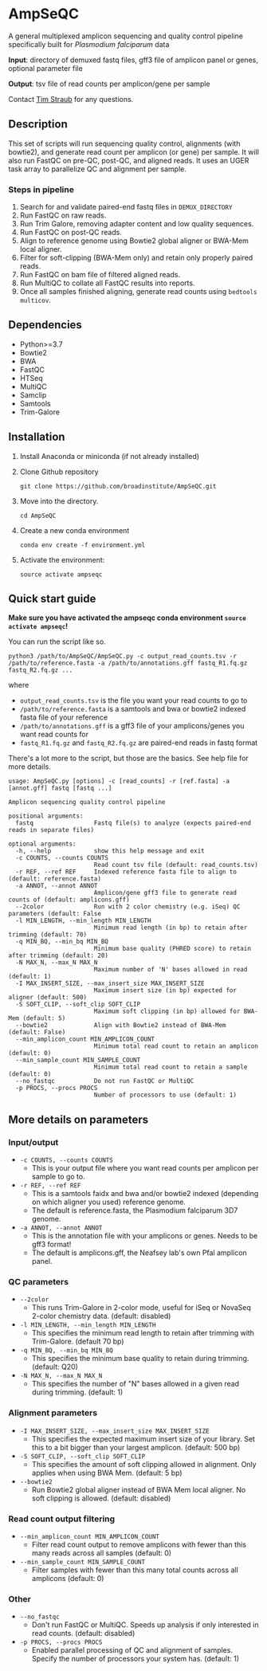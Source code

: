 # AmpSeQC
A general multiplexed amplicon sequencing and quality control pipeline specifically built for *Plasmodium falciparum* data

**Input**: directory of demuxed fastq files, gff3 file of amplicon panel or genes, optional parameter file

**Output**: tsv file of read counts per amplicon/gene per sample

Contact [Tim Straub](mailto:tim.straub@broadinstitute.org) for any questions.

## Description
This set of scripts will run sequencing quality control, alignments (with bowtie2), and generate read count per amplicon (or gene) per sample. It will also run FastQC on pre-QC, post-QC, and aligned reads. It uses an UGER task array to parallelize QC and alignment per sample.

### Steps in pipeline
1. Search for and validate paired-end fastq files in `DEMUX_DIRECTORY`
2. Run FastQC on raw reads.
3. Run Trim Galore, removing adapter content and low quality sequences.
4. Run FastQC on post-QC reads.
5. Align to reference genome using Bowtie2 global aligner or BWA-Mem local aligner.
6. Filter for soft-clipping (BWA-Mem only) and retain only properly paired reads.
7. Run FastQC on bam file of filtered aligned reads.
8. Run MultiQC to collate all FastQC results into reports.
9. Once all samples finished aligning, generate read counts using `bedtools multicov`.

## Dependencies
- Python>=3.7
- Bowtie2
- BWA
- FastQC
- HTSeq
- MultiQC
- Samclip
- Samtools
- Trim-Galore

## Installation
1. Install Anaconda or miniconda (if not already installed)
2. Clone Github repository
    
    `git clone https://github.com/broadinstitute/AmpSeQC.git`

3. Move into the directory.
    
    `cd AmpSeQC`

4. Create a new conda environment
    
    `conda env create -f environment.yml`

5. Activate the environment:

    `source activate ampseqc`

## Quick start guide

**Make sure you have activated the ampseqc conda environment `source activate ampseqc`!**

You can run the script like so.

`python3 /path/to/AmpSeQC/AmpSeQC.py -c output_read_counts.tsv -r /path/to/reference.fasta -a /path/to/annotations.gff fastq_R1.fq.gz fastq_R2.fq.gz ...`

where
- `output_read_counts.tsv` is the file you want your read counts to go to
- `/path/to/reference.fasta` is a samtools and bwa or bowtie2 indexed fasta file of your reference
- `/path/to/annotations.gff` is a gff3 file of your amplicons/genes you want read counts for
- `fastq_R1.fq.gz` and `fastq_R2.fq.gz` are paired-end reads in fastq format

There's a lot more to the script, but those are the basics. See help file for more details.

```
usage: AmpSeQC.py [options] -c [read_counts] -r [ref.fasta] -a [annot.gff] fastq [fastq ...]

Amplicon sequencing quality control pipeline

positional arguments:
  fastq                 Fastq file(s) to analyze (expects paired-end reads in separate files)

optional arguments:
  -h, --help            show this help message and exit
  -c COUNTS, --counts COUNTS
                        Read count tsv file (default: read_counts.tsv)
  -r REF, --ref REF     Indexed reference fasta file to align to (default: reference.fasta)
  -a ANNOT, --annot ANNOT
                        Amplicon/gene gff3 file to generate read counts of (default: amplicons.gff)
  --2color              Run with 2 color chemistry (e.g. iSeq) QC parameters (default: False
  -l MIN_LENGTH, --min_length MIN_LENGTH
                        Minimum read length (in bp) to retain after trimming (default: 70)
  -q MIN_BQ, --min_bq MIN_BQ
                        Minimum base quality (PHRED score) to retain after trimming (default: 20)
  -N MAX_N, --max_N MAX_N
                        Maximum number of 'N' bases allowed in read (default: 1)
  -I MAX_INSERT_SIZE, --max_insert_size MAX_INSERT_SIZE
                        Maximum insert size (in bp) expected for aligner (default: 500)
  -S SOFT_CLIP, --soft_clip SOFT_CLIP
                        Maximum soft clipping (in bp) allowed for BWA-Mem (default: 5)
  --bowtie2             Align with Bowtie2 instead of BWA-Mem (default: False)
  --min_amplicon_count MIN_AMPLICON_COUNT
                        Minimum total read count to retain an amplicon (default: 0)
  --min_sample_count MIN_SAMPLE_COUNT
                        Minimum total read count to retain a sample (default: 0)
  --no_fastqc           Do not run FastQC or MultiQC
  -p PROCS, --procs PROCS
                        Number of processors to use (default: 1)
```

## More details on parameters
### Input/output
- `-c COUNTS, --counts COUNTS`
  - This is your output file where you want read counts per amplicon per sample to go to.
- `-r REF, --ref REF`
  - This is a samtools faidx and bwa and/or bowtie2 indexed (depending on which aligner you used) reference genome.
  - The default is reference.fasta, the Plasmodium falciparum 3D7 genome.
- `-a ANNOT, --annot ANNOT`
  - This is the annotation file with your amplicons or genes. Needs to be gff3 format!
  - The default is amplicons.gff, the Neafsey lab's own Pfal amplicon panel.

### QC parameters
- `--2color`
  - This runs Trim-Galore in 2-color mode, useful for iSeq or NovaSeq 2-color chemistry data. (default: disabled)
- `-l MIN_LENGTH, --min_length MIN_LENGTH`
  - This specifies the minimum read length to retain after trimming with Trim-Galore. (default 70 bp)
- `-q MIN_BQ, --min_bq MIN_BQ`
  - This specifies the minimum base quality to retain during trimming. (default: Q20)
- `-N MAX_N, --max_N MAX_N`
  - This specifies the number of "N" bases allowed in a given read during trimming. (default: 1)

### Alignment parameters
- `-I MAX_INSERT_SIZE, --max_insert_size MAX_INSERT_SIZE`
  - This specifies the expected maximum insert size of your library. Set this to a bit bigger than your largest amplicon. (default: 500 bp)
- `-S SOFT_CLIP, --soft_clip SOFT_CLIP`
  - This specifies the amount of soft clipping allowed in alignment. Only applies when using BWA Mem. (default: 5 bp)
- `--bowtie2`
  - Run Bowtie2 global aligner instead of BWA Mem local aligner. No soft clipping is allowed. (default: disabled)

### Read count output filtering
- `--min_amplicon_count MIN_AMPLICON_COUNT`
  - Filter read count output to remove amplicons with fewer than this many reads across all samples (default: 0)
- `--min_sample_count MIN_SAMPLE_COUNT`
  - Filter samples with fewer than this many total counts across all amplicons (default: 0)

### Other
- `--no_fastqc`
  - Don't run FastQC or MultiQC. Speeds up analysis if only interested in read counts. (default: disabled)
- `-p PROCS, --procs PROCS`
  - Enabled parallel processing of QC and alignment of samples. Specify the number of processors your system has. (default: 1)